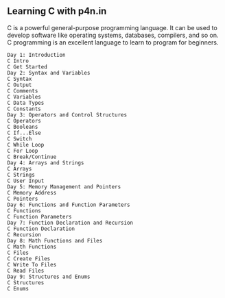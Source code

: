 ## Learning C with p4n.in

C is a powerful general-purpose programming language. It can be used to develop software like operating systems, databases, compilers, and so on. C programming is an excellent language to learn to program for beginners.

```
Day 1: Introduction
C Intro
C Get Started
Day 2: Syntax and Variables
C Syntax
C Output
C Comments
C Variables
C Data Types
C Constants
Day 3: Operators and Control Structures
C Operators
C Booleans
C If...Else
C Switch
C While Loop
C For Loop
C Break/Continue
Day 4: Arrays and Strings
C Arrays
C Strings
C User Input
Day 5: Memory Management and Pointers
C Memory Address
C Pointers
Day 6: Functions and Function Parameters
C Functions
C Function Parameters
Day 7: Function Declaration and Recursion
C Function Declaration
C Recursion
Day 8: Math Functions and Files
C Math Functions
C Files
C Create Files
C Write To Files
C Read Files
Day 9: Structures and Enums
C Structures
C Enums
```